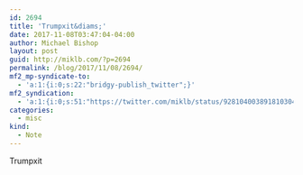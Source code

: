 ```yaml
---
id: 2694
title: 'Trumpxit&diams;'
date: 2017-11-08T03:47:04-04:00
author: Michael Bishop
layout: post
guid: http://miklb.com/?p=2694
permalink: /blog/2017/11/08/2694/
mf2_mp-syndicate-to:
  - 'a:1:{i:0;s:22:"bridgy-publish_twitter";}'
mf2_syndication:
  - 'a:1:{i:0;s:51:"https://twitter.com/miklb/status/928104003891810304";}'
categories:
  - misc
kind:
  - Note
---
```

Trumpxit 